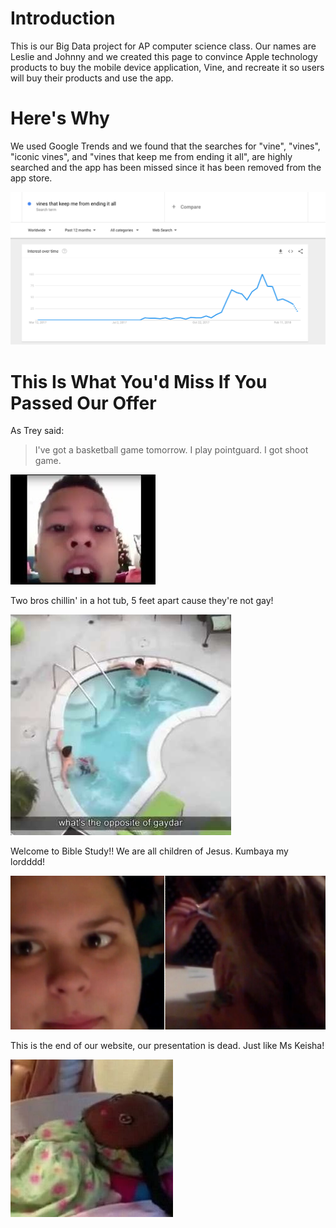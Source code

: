 # Introduction
This is our Big Data project for AP computer science class.
Our names are Leslie and Johnny and we created this page to convince Apple technology products to buy the mobile device application, Vine, and recreate it so users will buy their products and use the app.

# Here's Why
We used Google Trends and we found that the searches for "vine", "vines", "iconic vines", and "vines that keep me from ending it all", are highly searched and the app has been missed since it has been removed from the app store.

![alt text](https://github.com/johnnymackncheese/Big-Data/blob/master/Screen%20Shot%202018-03-06%20at%202.25.43%20PM.png)

# This Is What You'd Miss If You Passed Our Offer

As Trey said:
> I've got a basketball game tomorrow.
> I play pointguard.
> I got shoot game.

![alt text](https://github.com/johnnymackncheese/Big-Data/blob/master/Screen%20Shot%202018-03-06%20at%202.18.35%20PM.png)

Two bros chillin' in a hot tub, 5 feet apart cause they're not gay!

![alt text](https://github.com/johnnymackncheese/Big-Data/blob/master/Screen%20Shot%202018-03-06%20at%202.21.36%20PM.png)

Welcome to Bible Study!! We are all children of Jesus. Kumbaya my lordddd!

![alt text](https://github.com/johnnymackncheese/Big-Data/blob/master/Screen%20Shot%202018-03-06%20at%202.24.59%20PM.png)

This is the end of our website, our presentation is dead.
Just like Ms Keisha!

![alt text](https://github.com/johnnymackncheese/Big-Data/blob/master/Screen%20Shot%202018-03-06%20at%202.53.16%20PM.png)
